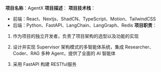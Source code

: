 **项目名称**：AgentX
**项目描述**：
**项目技术栈**：
- 前端：React、Nextjs、ShadCN、TypeScript、Motion、TailwindCSS
- 后端：Python、FastAPI、LangChain、LangGraph、Redis
**项目职责**：
1. 作为项目的独立开发者，负责了项目架构的选型以及功能的实现
2. 设计并实现 Supervisor 架构模式的多智能体系统，集成 Researcher、Coder、RAG 多种 Agent，提供了全面的 AI 智能体

3. 采用 FastAPI 构建 RESTful服务